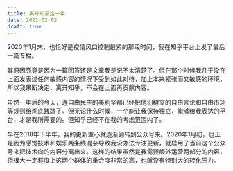 ```yaml
---
title: 离开知乎这一年
date: 2021-02-02
draft: true
---
```



2020年1月末，也恰好是疫情风口控制最紧的那段时间，我在知乎平台上发了最后一篇专栏。

其原因究竟是因为一篇回答还是文章我是记不太清楚了。但在那个时候我几乎没在上面发表过任何敏感内容的情况下受到如此对待，加上本来紧张而又敏感的环境，所以我果断决定，离开知乎，不会在上面再贡献内容。

虽然一年后的今天，连自由民主的美利坚都已经把他们树立的自由言论和自由市场等规则给彻底践踏了。但无论什么时候，一个能让我保持独立，能够给我表达的平台，才是我所需要的。但知乎已经不在我的考虑范围内了。

早在2018年下半年，我的更新重心就逐渐偏转到公众号来。2020年1月初，也正是因为感觉技术和娱乐两条线混杂导致我没办法专注更新，就启用了当前这个公众号来把技术向的内容分离出来。这样的结果虽然是我需要额外运营两部分的内容，但很大一定程度上这两个群体的重合度非常的高，也就没有特别大的转化压力。
